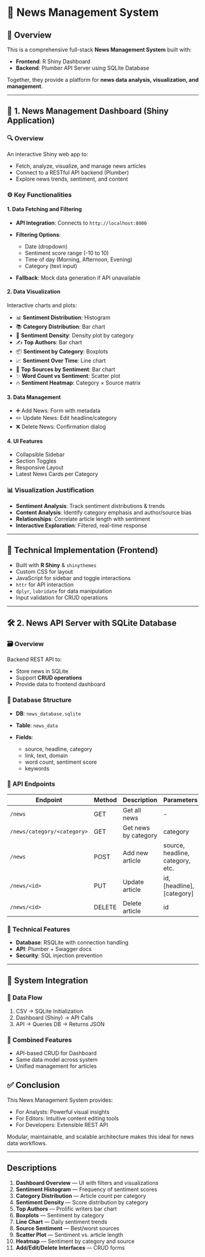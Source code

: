 # 📰 News Management System

## 📄 Overview

This is a comprehensive full-stack **News Management System** built with:

* **Frontend**: R Shiny Dashboard
* **Backend**: Plumber API Server using SQLite Database

Together, they provide a platform for **news data analysis, visualization, and management**.

---

## 🧩 1. News Management Dashboard (Shiny Application)

### 🔍 Overview

An interactive Shiny web app to:

* Fetch, analyze, visualize, and manage news articles
* Connect to a RESTful API backend (Plumber)
* Explore news trends, sentiment, and content

### ⚙️ Key Functionalities

#### 1. Data Fetching and Filtering

* **API Integration**: Connects to `http://localhost:8000`
* **Filtering Options**:

  * Date (dropdown)
  * Sentiment score range (-10 to 10)
  * Time of day (Morning, Afternoon, Evening)
  * Category (text input)
* **Fallback**: Mock data generation if API unavailable

#### 2. Data Visualization

Interactive charts and plots:

* 📊 **Sentiment Distribution**: Histogram
* 📚 **Category Distribution**: Bar chart
* 🧪 **Sentiment Density**: Density plot by category
* ✍️ **Top Authors**: Bar chart
* 📦 **Sentiment by Category**: Boxplots
* 📈 **Sentiment Over Time**: Line chart
* 📰 **Top Sources by Sentiment**: Bar chart
* ✨ **Word Count vs Sentiment**: Scatter plot
* 🔥 **Sentiment Heatmap**: Category × Source matrix

#### 3. Data Management

* ➕ Add News: Form with metadata
* ✏️ Update News: Edit headline/category
* ❌ Delete News: Confirmation dialog

#### 4. UI Features

* Collapsible Sidebar
* Section Toggles
* Responsive Layout
* Latest News Cards per Category

### 📊 Visualization Justification

* **Sentiment Analysis**: Track sentiment distributions & trends
* **Content Analysis**: Identify category emphasis and author/source bias
* **Relationships**: Correlate article length with sentiment
* **Interactive Exploration**: Filtered, real-time response

---

## 🔧 Technical Implementation (Frontend)

* Built with **R Shiny** & `shinythemes`
* Custom CSS for layout
* JavaScript for sidebar and toggle interactions
* `httr` for API interaction
* `dplyr`, `lubridate` for data manipulation
* Input validation for CRUD operations

---

## 🛠️ 2. News API Server with SQLite Database

### 🗃️ Overview

Backend REST API to:

* Store news in SQLite
* Support **CRUD operations**
* Provide data to frontend dashboard

### 🧱 Database Structure

* **DB**: `news_database.sqlite`
* **Table**: `news_data`
* **Fields**:

  * source, headline, category
  * link, text, domain
  * word count, sentiment score
  * keywords

### 🔌 API Endpoints

| Endpoint                    | Method | Description          | Parameters                       |
| --------------------------- | ------ | -------------------- | -------------------------------- |
| `/news`                     | GET    | Get all news         | -                                |
| `/news/category/<category>` | GET    | Get news by category | category                         |
| `/news`                     | POST   | Add new article      | source, headline, category, etc. |
| `/news/<id>`                | PUT    | Update article       | id, \[headline], \[category]     |
| `/news/<id>`                | DELETE | Delete article       | id                               |

### 🔐 Technical Features

* **Database**: RSQLite with connection handling
* **API**: Plumber + Swagger docs
* **Security**: SQL injection prevention

---

## 🔄 System Integration

### 🔁 Data Flow

1. CSV → SQLite Initialization
2. Dashboard (Shiny) → API Calls
3. API → Queries DB → Returns JSON

### 🔗 Combined Features

* API-based CRUD for Dashboard
* Same data model across system
* Unified management for articles

## ✅ Conclusion

This News Management System provides:

* For Analysts: Powerful visual insights
* For Editors: Intuitive content editing tools
* For Developers: Extensible REST API

Modular, maintainable, and scalable architecture makes this ideal for news data workflows.

---

## Descriptions

1. **Dashboard Overview** — UI with filters and visualizations
2. **Sentiment Histogram** — Frequency of sentiment scores
3. **Category Distribution** — Article count per category
4. **Sentiment Density** — Score distribution by category
5. **Top Authors** — Prolific writers bar chart
6. **Boxplots** — Sentiment by category
7. **Line Chart** — Daily sentiment trends
8. **Source Sentiment** — Best/worst sources
9. **Scatter Plot** — Sentiment vs. article length
10. **Heatmap** — Sentiment by category and source
11. **Add/Edit/Delete Interfaces** — CRUD forms

